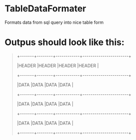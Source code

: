 # TableDataFormater
Formats data from sql query into nice table form
# Outpus should look like this:
> <p>+-------+--------+------------+-----------------------+</br>
> <p>|HEADER |HEADER  |HEADER      |HEADER                 |</br>
> <p>+-------+--------+------------+-----------------------+</br>
> <p>|DATA   |DATA    |DATA        |DATA                   |</br>
> <p>+-------+--------+------------+-----------------------+</br>
> <p>|DATA   |DATA    |DATA        |DATA                   |</br>
> <p>+-------+--------+------------+-----------------------+</br>
> <p>|DATA   |DATA    |DATA        |DATA                   |</br>
> <p>+-------+--------+------------+-----------------------+</br>

